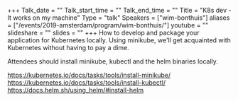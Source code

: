 +++
Talk_date = ""
Talk_start_time = ""
Talk_end_time = ""
Title = "K8s dev - It works on my machine"
Type = "talk"
Speakers = ["wim-bonthuis"]
aliases = ["/events/2019-amsterdam/program/wim-bonthuis/"]
youtube = ""
slideshare = ""
slides = ""
+++
How to develop and package your application for Kubernetes locally. Using minikube, we'll get acquainted with Kubernetes without having to pay a dime.

Attendees should install minikube, kubectl and the helm binaries locally.

https://kubernetes.io/docs/tasks/tools/install-minikube/
https://kubernetes.io/docs/tasks/tools/install-kubectl/
https://docs.helm.sh/using_helm/#install-helm
